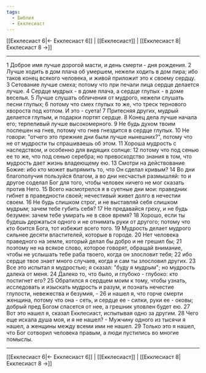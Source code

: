 ```yaml
---
tags:
  - Библия
  - Екклесиаст
---
```

[[Екклесиаст 6|← Екклесиаст 6]] | [[Екклесиаст]] | [[Екклесиаст 8|Екклесиаст 8 →]]

---
1 Доброе имя лучше дорогой масти, и день смерти - дня рождения.
2 Лучше ходить в дом плача об умершем, нежели ходить в дом пира; ибо таков конец всякого человека, и живой приложит это к своему сердцу.
3 Сетование лучше смеха; потому что при печали лица сердце делается лучше.
4 Сердце мудрых - в доме плача, а сердце глупых - в доме веселья.
5 Лучше слушать обличения от мудрого, нежели слушать песни глупых;
6 потому что смех глупых то же, что треск тернового хвороста под котлом. И это - суета!
7 Притесняя других, мудрый делается глупым, и подарки портят сердце.
8 Конец дела лучше начала его; терпеливый лучше высокомерного.
9 Не будь духом твоим поспешен на гнев, потому что гнев гнездится в сердце глупых.
10 Не говори: "отчего это прежние дни были лучше нынешних?", потому что не от мудрости ты спрашиваешь об этом.
11 Хороша мудрость с наследством, и особенно для видящих солнце:
12 потому что под сенью ее то же, что под сенью серебра; но превосходство знания в том, что мудрость дает жизнь владеющему ею.
13 Смотри на действование Божие: ибо кто может выпрямить то, что Он сделал кривым?
14 Во дни благополучия пользуйся благом, а во дни несчастья размышляй: то и другое соделал Бог для того, чтобы человек ничего не мог сказать против Него.
15 Всего насмотрелся я в суетные дни мои: праведник гибнет в праведности своей; нечестивый живет долго в нечестии своем.
16 Не будь слишком строг, и не выставляй себя слишком мудрым; зачем тебе губить себя?
17 Не предавайся греху, и не будь безумен: зачем тебе умирать не в свое время?
18 Хорошо, если ты будешь держаться одного и не отнимать руки от другого; потому что кто боится Бога, тот избежит всего того.
19 Мудрость делает мудрого сильнее десяти властителей, которые в городе.
20 Нет человека праведного на земле, который делал бы добро и не грешил бы;
21 поэтому не на всякое слово, которое говорят, обращай внимание, чтобы не услышать тебе раба твоего, когда он злословит тебя;
22 ибо сердце твое знает много случаев, когда и сам ты злословил других.
23 Все это испытал я мудростью; я сказал: "буду я мудрым"; но мудрость далека от меня.
24 Далеко то, что было, и глубоко - глубоко: кто постигнет его?
25 Обратился я сердцем моим к тому, чтобы узнать, исследовать и изыскать мудрость и разум, и познать нечестие глупости, невежества и безумия, -
26 и нашел я, что горче смерти женщина, потому что она - сеть, и сердце ее - силки, руки ее - оковы; добрый пред Богом спасется от нее, а грешник уловлен будет ею.
27 Вот это нашел я, сказал Екклесиаст, испытывая одно за другим.
28 Чего еще искала душа моя, и я не нашел? - Мужчину одного из тысячи я нашел, а женщины между всеми ими не нашел.
29 Только это я нашел, что Бог сотворил человека правым, а люди пустились во многие помыслы.

---
[[Екклесиаст 6|← Екклесиаст 6]] | [[Екклесиаст]] | [[Екклесиаст 8|Екклесиаст 8 →]]
